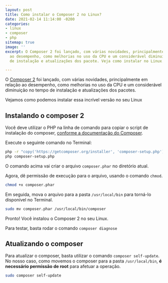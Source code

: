 ```yaml
---
layout: post
title: Como instalar o Composer 2 no Linux?
date: 2021-02-14 11:14:00 -0200
categories:
- linux
- composer
- php
sitemap: true
image: ''
excerpt: O Composer 2 foi lançado, com várias novidades, principalmente em relação
  ao desempenho, como melhorias no uso da CPU e um considerável diminuição no tempo
  de instalação e atualizações dos pacote. Veja como instalar no Linux.

---
```

O [Composer 2](https://getcomposer.org/2/) foi lançado, com várias novidades, principalmente em relação ao desempenho, como melhorias no uso da CPU e um considerável diminuição no tempo de instalação e atualizações dos pacotes.

Vejamos como podemos instalar essa incrível versão no seu Linux 

## Instalando o composer 2

Você deve utilizar o PHP na linha de comando para copiar o script de instalação do composer, [conforme a documentação do Composer](https://getcomposer.org/download/).

Execute o seguinte comando no Terminal:

```bash
php -r "copy('https://getcomposer.org/installer', 'composer-setup.php');"
php composer-setup.php
```

O comando acima vai criar o arquivo `composer.phar` no diretório atual.

Agora, dê permissão de execução para o arquivo, usando o comando `chmod`.

```bash
chmod +x composer.phar
```

Em seguida, mova o arquivo para a pasta `/usr/local/bin` para torná-lo disponível no Terminal.

```bash
sudo mv composer.phar /usr/local/bin/composer
```

Pronto! Você instalou o Composer 2 no seu Linux.

Para testar, basta rodar o comando `composer diagnose`

## Atualizando o composer

Para atualizar o composer, basta utilizar o comando `composer self-update`. No nosso caso, como movemos o composer para a pasta `/usr/local/bin`, **é necessário permissão de root** para afetuar a operação.

```bash
sudo composer self-update
```